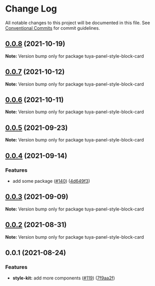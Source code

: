 # Change Log

All notable changes to this project will be documented in this file.
See [Conventional Commits](https://conventionalcommits.org) for commit guidelines.

## [0.0.8](https://github.com/tuya/tuya-panel-kit/compare/tuya-panel-style-block-card@0.0.6...tuya-panel-style-block-card@0.0.8) (2021-10-19)

**Note:** Version bump only for package tuya-panel-style-block-card





## [0.0.7](https://github.com/tuya/tuya-panel-kit/compare/tuya-panel-style-block-card@0.0.6...tuya-panel-style-block-card@0.0.7) (2021-10-12)

**Note:** Version bump only for package tuya-panel-style-block-card





## [0.0.6](https://github.com/tuya/tuya-panel-kit/compare/tuya-panel-style-block-card@0.0.5...tuya-panel-style-block-card@0.0.6) (2021-10-11)

**Note:** Version bump only for package tuya-panel-style-block-card





## [0.0.5](https://github.com/tuya/tuya-panel-kit/compare/tuya-panel-style-block-card@0.0.4...tuya-panel-style-block-card@0.0.5) (2021-09-23)

**Note:** Version bump only for package tuya-panel-style-block-card





## [0.0.4](https://github.com/tuya/tuya-panel-kit/compare/tuya-panel-style-block-card@0.0.3...tuya-panel-style-block-card@0.0.4) (2021-09-14)


### Features

* add some package ([#140](https://github.com/tuya/tuya-panel-kit/issues/140)) ([4d649f3](https://github.com/tuya/tuya-panel-kit/commit/4d649f3020ac96bc9aa16c0d27f925b13244317c))





## [0.0.3](https://github.com/tuya/tuya-panel-kit/compare/tuya-panel-style-block-card@0.0.2...tuya-panel-style-block-card@0.0.3) (2021-09-09)

**Note:** Version bump only for package tuya-panel-style-block-card





## [0.0.2](https://github.com/tuya/tuya-panel-kit/compare/tuya-panel-style-block-card@0.0.1...tuya-panel-style-block-card@0.0.2) (2021-08-31)

**Note:** Version bump only for package tuya-panel-style-block-card





## 0.0.1 (2021-08-24)


### Features

* **style-kit:** add more components ([#119](https://github.com/tuya/tuya-panel-kit/issues/119)) ([7f9aa2f](https://github.com/tuya/tuya-panel-kit/commit/7f9aa2fecf01c73760eeb88fcc09703ccef3afca))
